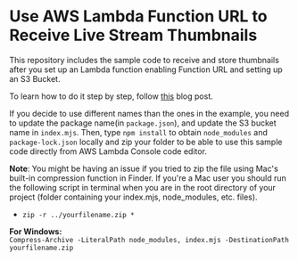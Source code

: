 # Use AWS Lambda Function URL to Receive Live Stream Thumbnails

This repository includes the sample code to receive and store thumbnails after you set up an Lambda function enabling Function URL and setting up an S3 Bucket.

To learn how to do it step by step, follow [this](https://google.com) blog post.


If you decide to use different names than the ones in the example, you need to update the package name(in `package.json`), and update the S3 bucket name in `index.mjs`. Then, type `npm install` to obtain `node_modules` and `package-lock.json` locally and zip your folder to be able to use this sample code directly from AWS Lambda Console code editor.

**Note**: You might be having an issue if you tried to zip the file using Mac's built-in compression function in Finder. If you're a Mac user you should run the following script in terminal when you are in the root directory of your project (folder containing your index.mjs, node_modules, etc. files).

- `zip -r ../yourfilename.zip *`

**For Windows:**\
`Compress-Archive -LiteralPath node_modules, index.mjs -DestinationPath yourfilename.zip`
